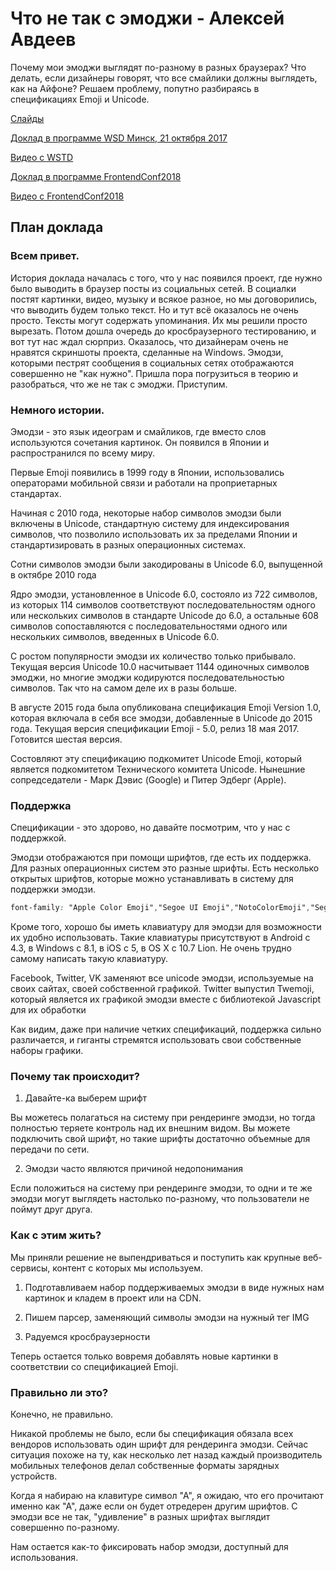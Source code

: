 # Что не так с эмоджи - Алексей Авдеев

Почему мои эмоджи выглядят по-разному в разных браузерах? Что делать, если дизайнеры говорят, что все смайлики должны выглядеть, как на Айфоне? Решаем проблему, попутно разбираясь в спецификациях Emoji и Unicode.

[Слайды](https://alexey-avdeev.com/what-is-wrong-with-emoji/)

[Доклад в программе WSD Минск, 21 октября 2017](https://wsd.events/2017/10/21/)

[Видео c WSTD](https://www.youtube.com/watch?v=DUwZpLBSuiI)

[Доклад в программе FrontendConf2018](https://frontendconf.ru/moscow/2018/abstracts/4002)

[Видео с FrontendConf2018](https://www.youtube.com/watch?v=exb0fsYPfBY)

## План доклада

### Всем привет.

История доклада началась с того, что у нас появился проект, где нужно было выводить в браузер посты из социальных сетей.
В социалки постят картинки, видео, музыку и всякое разное, но мы договорились, что выводить будем только текст. Но и тут всё оказалось не очень просто.
Тексты могут содержать упоминания. Их мы решили просто вырезать.
Потом дошла очередь до кросбраузерного тестированию, и вот тут нас ждал сюрприз.
Оказалось, что дизайнерам очень не нравятся скриншоты проекта, сделанные на Windows.
Эмодзи, которыми пестрят сообщения в социальных сетях отображаются совершенно не "как нужно".
Пришла пора погрузиться в теорию и разобраться, что же не так с эмоджи. Приступим.

### Немного истории.

Эмодзи - это язык идеограм и смайликов, где вместо слов используются сочетания картинок. Он появился в Японии и распространился по всему миру.

Первые Emoji появились в 1999 году в Японии, использовались операторами мобильной связи и работали на проприетарных стандартах.

Начиная с 2010 года, некоторые набор символов эмодзи были включены в Unicode, стандартную систему для индексирования символов, что позволило использовать их за пределами Японии и стандартизировать в разных операционных системах.

Сотни символов эмодзи были закодированы в Unicode 6.0, выпущенной в октябре 2010 года

Ядро эмодзи, установленное в Unicode 6.0, состояло из 722 символов, из которых 114 символов соответствуют последовательностям одного или нескольких символов в стандарте Unicode до 6.0, а остальные 608 символов сопоставляются с последовательностями одного или нескольких символов, введенных в Unicode 6.0.

С ростом популярности эмодзи их количество только прибывало. Текущая версия Unicode 10.0 насчитывает 1144 одиночных символов эмоджи, но многие эмоджи кодируются последовательностью символов. Так что на самом деле их в разы больше.

В августе 2015 года была опубликована спецификация Emoji Version 1.0, которая включала в себя все эмодзи, добавленные в Unicode до 2015 года. Текущая версия спецификации Emoji - 5.0, релиз 18 мая 2017. Готовится шестая версия.

Состовляют эту спецификацию подкомитет Unicode Emoji, который является подкомитетом Технического комитета Unicode. Нынешние сопредседатели - Марк Дэвис (Google) и Питер Эдберг (Apple).

### Поддержка

Спецификации - это здорово, но давайте посмотрим, что у нас с поддержкой.

Эмодзи отображаются при помощи шрифтов, где есть их поддержка. Для разных операционных систем это разные шрифты. Есть несколько открытых шрифтов, которые можно устанавливать в систему для поддержки эмодзи.

```css
font-family: "Apple Color Emoji","Segoe UI Emoji","NotoColorEmoji","Segoe UI Symbol","Android Emoji","EmojiSymbols";
```

Кроме того, хорошо бы иметь клавиатуру для эмодзи для возможности их удобно использовать.
Такие клавиатуры присутствуют в Android с 4.3, в Windows c 8.1, в iOS c 5, в OS X c 10.7 Lion. Не очень трудно самому написать такую клавиатуру.

Facebook, Twitter, VK заменяют все unicode эмодзи, используемые на своих сайтах, своей собственной графикой.
Twitter выпустил Twemoji, который является их графикой эмодзи вместе с библиотекой Javascript для их обработки

Как видим, даже при наличие четких спецификаций, поддержка сильно различается, и гиганты стремятся использовать свои собственные наборы графики.

### Почему так происходит?

1) Давайте-ка выберем шрифт

Вы можетесь полагаться на систему при рендеринге эмодзи, но тогда полностью теряете контроль над их внешним видом.
Вы можете подключить свой шрифт, но такие шрифты достаточно объемные для передачи по сети.

2) Эмодзи часто являются причиной недопонимания

Если положиться на систему при рендеринге эмодзи, то одни и те же эмодзи могут выглядеть настолько по-разному, что пользователи не поймут друг друга.

### Как с этим жить?

Мы приняли решение не выпендриваться и поступить как крупные веб-сервисы, контент с которых мы используем.

1) Подготавливаем набор поддерживаемых эмодзи в виде нужных нам картинок и кладем в проект или на CDN.

2) Пишем парсер, заменяющий символы эмодзи на нужный тег IMG

3) Радуемся кросбраузерности

Теперь остается только вовремя добавлять новые картинки в соответствии со спецификацией Emoji.

### Правильно ли это?

Конечно, не правильно.

Никакой проблемы не было, если бы спецификация обязала всех вендоров использовать один шрифт для рендеринга эмодзи. Сейчас ситуация похоже на ту, как несколько лет назад каждый производитель мобильных телефонов делал собственные форматы зарядных устройств.

Когда я набираю на клавитуре символ "А", я ожидаю, что его прочитают именно как "А", даже если он будет отредерен другим шрифтов. С эмодзи все не так, "удивление" в разных шрифтах выглядит совершенно по-разному.

Нам остается как-то фиксировать набор эмодзи, доступный для использования.
